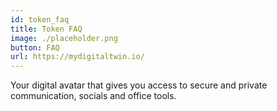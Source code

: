 ```yaml
---
id: token_faq
title: Token FAQ
image: ./placeholder.png
button: FAQ
url: https://mydigitaltwin.io/
---
```


Your digital avatar that gives you access to secure and private communication, socials and office tools.

